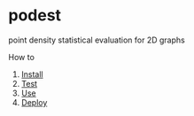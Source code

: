 # podest
point density statistical evaluation for 2D graphs

How to
1. [Install](doc/INSTALL.md)
2. [Test](doc/TEST.md)
3. [Use](doc/USE.md)
4. [Deploy](doc/DEPLOY.md)
